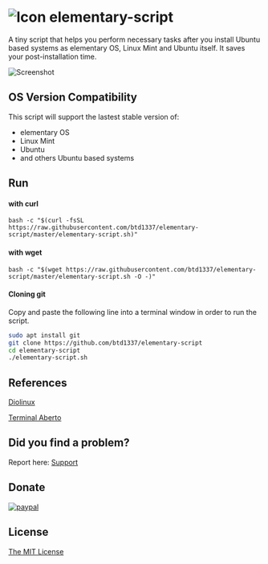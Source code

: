 # ![Icon](https://raw.githubusercontent.com/btd1337/elementary-script/master/icon.png)  elementary-script

A tiny script that helps you perform necessary tasks after you install Ubuntu based systems as elementary OS, Linux Mint and Ubuntu itself. It saves your post-installation time.

![Screenshot](https://raw.githubusercontent.com/btd1337/elementary-script/master/screenshot.jpeg)

## OS Version Compatibility

This script will support the lastest stable version of:
- elementary OS
- Linux Mint
- Ubuntu
- and others Ubuntu based systems

## Run

#### with curl

```shell
bash -c "$(curl -fsSL https://raw.githubusercontent.com/btd1337/elementary-script/master/elementary-script.sh)"
```

#### with wget

```shell
bash -c "$(wget https://raw.githubusercontent.com/btd1337/elementary-script/master/elementary-script.sh -O -)"
```
#### Cloning git

Copy and paste the following line into a terminal window in order to run the script.

```bash
sudo apt install git
git clone https://github.com/btd1337/elementary-script
cd elementary-script
./elementary-script.sh
```

## References

[Diolinux](http://www.diolinux.com.br/2016/12/elementary-script-pos-instalacao.html)

[Terminal Aberto](http://terminalaberto.com/2017/03/01/elementary-script-um-facilitador-de-servico-para-o-elementary-os/)

## Did you find a problem?

Report here: [Support](https://github.com/btd1337/elementary-script/issues)

## Donate

[![paypal](https://www.paypalobjects.com/en_US/i/btn/btn_donateCC_LG.gif)](https://www.paypal.com/cgi-bin/webscr?cmd=_donations&business=X85LVKF3HYPZL&lc=US&item_name=btd1337&item_number=elementary%2dscript&currency_code=USD&bn=PP%2dDonationsBF%3abtn_donateCC_LG%2egif%3aNonHosted)

## License

[The MIT License](http://ylrxeidx.mit-license.org/ "The MIT License")
